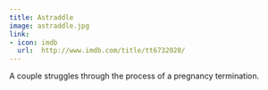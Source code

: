```yaml
---
title: Astraddle
image: astraddle.jpg
link:
- icon: imdb
  url:  http://www.imdb.com/title/tt6732020/
---
```


A couple struggles through the process of a pregnancy termination.

